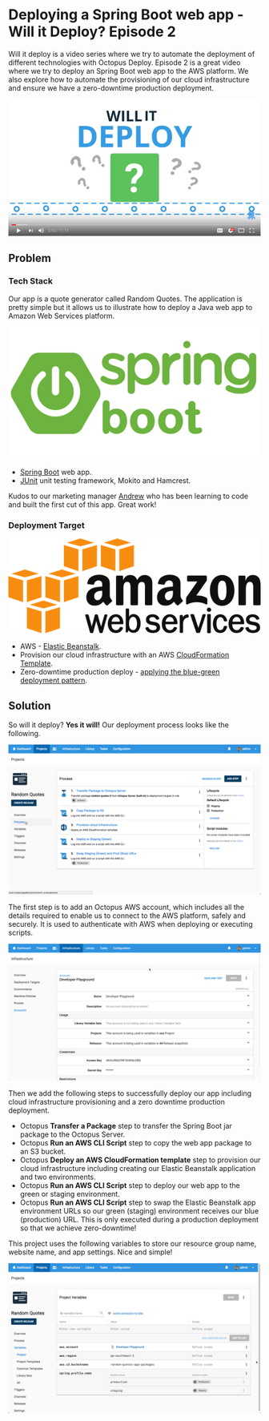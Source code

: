 # Deploying a Spring Boot web app - Will it Deploy? Episode 2

Will it deploy is a video series where we try to automate the deployment of different technologies with Octopus Deploy. Episode 2 is a great video where we try to deploy an Spring Boot web app to the AWS platform. We also explore how to automate the provisioning of our cloud infrastructure and ensure we have a zero-downtime production deployment. 

[![Deploying a Spring Boot web app - Will it Deploy? Episode 2](images/will-it-deploy.png)](https://youtu.be/Pd2Wya6kvIU "Deploying a Spring Boot web app - Will it Deploy? Episode 2")

## Problem

### Tech Stack

Our app is a quote generator called Random Quotes. The application is pretty simple but it allows us to illustrate how to deploy a Java web app to Amazon Web Services platform.

![Spring Boot logo](images/spring-boot-logo.png)

* [Spring Boot](https://projects.spring.io/spring-boot/) web app.
* [JUnit](http://junit.org/) unit testing framework, Mokito and Hamcrest.

Kudos to our marketing manager [Andrew](https://twitter.com/andrewmaherbne) who has been learning to code and built the first cut of this app. Great work! 

### Deployment Target

![Amazon web services logo](images/aws-logo.png)

* AWS - [Elastic Beanstalk](https://aws.amazon.com/elasticbeanstalk/).
* Provision our cloud infrastructure with an AWS [CloudFormation Template](https://aws.amazon.com/cloudformation/).
* Zero-downtime production deploy - [applying the blue-green deployment pattern](https://octopus.com/docs/deployment-patterns/blue-green-deployments).

## Solution

So will it deploy? **Yes it will!** Our deployment process looks like the following.

![Octopus deployment process](images/deployment-process.png)

The first step is to add an Octopus AWS account, which includes all the details required to enable us to connect to the AWS platform, safely and securely. It is used to authenticate with AWS when deploying or executing scripts.

![AWS Account details](images/aws-account.png)

Then we add the following steps to successfully deploy our app including cloud infrastructure provisioning and a zero downtime production deployment.

- Octopus **Transfer a Package** step to transfer the Spring Boot jar package to the Octopus Server.
- Octopus **Run an AWS CLI Script** step to copy the web app package to an S3 bucket.
- Octopus **Deploy an AWS CloudFormation template** step to provision our cloud infrastructure including creating our Elastic Beanstalk application and two environments.
- Octopus **Run an AWS CLI Script** step to deploy our web app to the green or staging environment.
- Octopus **Run an AWS CLI Script** step to swap the Elastic Beanstalk app environment URLs so our green (staging) environment receives our blue (production) URL. This is only executed during a production deployment so that we achieve zero-downtime!

This project uses the following variables to store our resource group name, website name, and app settings. Nice and simple!

![Project variables](images/project-variables.png)
